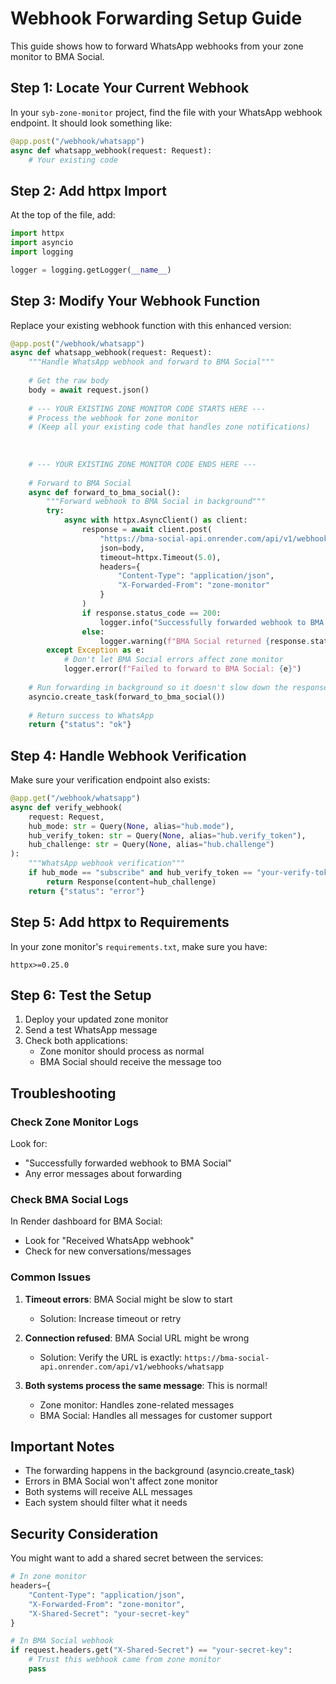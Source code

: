# Webhook Forwarding Setup Guide

This guide shows how to forward WhatsApp webhooks from your zone monitor to BMA Social.

## Step 1: Locate Your Current Webhook

In your `syb-zone-monitor` project, find the file with your WhatsApp webhook endpoint.
It should look something like:

```python
@app.post("/webhook/whatsapp")
async def whatsapp_webhook(request: Request):
    # Your existing code
```

## Step 2: Add httpx Import

At the top of the file, add:

```python
import httpx
import asyncio
import logging

logger = logging.getLogger(__name__)
```

## Step 3: Modify Your Webhook Function

Replace your existing webhook function with this enhanced version:

```python
@app.post("/webhook/whatsapp")
async def whatsapp_webhook(request: Request):
    """Handle WhatsApp webhook and forward to BMA Social"""
    
    # Get the raw body
    body = await request.json()
    
    # --- YOUR EXISTING ZONE MONITOR CODE STARTS HERE ---
    # Process the webhook for zone monitor
    # (Keep all your existing code that handles zone notifications)
    
    
    
    # --- YOUR EXISTING ZONE MONITOR CODE ENDS HERE ---
    
    # Forward to BMA Social
    async def forward_to_bma_social():
        """Forward webhook to BMA Social in background"""
        try:
            async with httpx.AsyncClient() as client:
                response = await client.post(
                    "https://bma-social-api.onrender.com/api/v1/webhooks/whatsapp",
                    json=body,
                    timeout=httpx.Timeout(5.0),
                    headers={
                        "Content-Type": "application/json",
                        "X-Forwarded-From": "zone-monitor"
                    }
                )
                if response.status_code == 200:
                    logger.info("Successfully forwarded webhook to BMA Social")
                else:
                    logger.warning(f"BMA Social returned {response.status_code}")
        except Exception as e:
            # Don't let BMA Social errors affect zone monitor
            logger.error(f"Failed to forward to BMA Social: {e}")
    
    # Run forwarding in background so it doesn't slow down the response
    asyncio.create_task(forward_to_bma_social())
    
    # Return success to WhatsApp
    return {"status": "ok"}
```

## Step 4: Handle Webhook Verification

Make sure your verification endpoint also exists:

```python
@app.get("/webhook/whatsapp")
async def verify_webhook(
    request: Request,
    hub_mode: str = Query(None, alias="hub.mode"),
    hub_verify_token: str = Query(None, alias="hub.verify_token"),
    hub_challenge: str = Query(None, alias="hub.challenge")
):
    """WhatsApp webhook verification"""
    if hub_mode == "subscribe" and hub_verify_token == "your-verify-token":
        return Response(content=hub_challenge)
    return {"status": "error"}
```

## Step 5: Add httpx to Requirements

In your zone monitor's `requirements.txt`, make sure you have:

```
httpx>=0.25.0
```

## Step 6: Test the Setup

1. Deploy your updated zone monitor
2. Send a test WhatsApp message
3. Check both applications:
   - Zone monitor should process as normal
   - BMA Social should receive the message too

## Troubleshooting

### Check Zone Monitor Logs
Look for:
- "Successfully forwarded webhook to BMA Social"
- Any error messages about forwarding

### Check BMA Social Logs
In Render dashboard for BMA Social:
- Look for "Received WhatsApp webhook"
- Check for new conversations/messages

### Common Issues

1. **Timeout errors**: BMA Social might be slow to start
   - Solution: Increase timeout or retry

2. **Connection refused**: BMA Social URL might be wrong
   - Solution: Verify the URL is exactly: `https://bma-social-api.onrender.com/api/v1/webhooks/whatsapp`

3. **Both systems process the same message**: This is normal!
   - Zone monitor: Handles zone-related messages
   - BMA Social: Handles all messages for customer support

## Important Notes

- The forwarding happens in the background (asyncio.create_task)
- Errors in BMA Social won't affect zone monitor
- Both systems will receive ALL messages
- Each system should filter what it needs

## Security Consideration

You might want to add a shared secret between the services:

```python
# In zone monitor
headers={
    "Content-Type": "application/json",
    "X-Forwarded-From": "zone-monitor",
    "X-Shared-Secret": "your-secret-key"
}

# In BMA Social webhook
if request.headers.get("X-Shared-Secret") == "your-secret-key":
    # Trust this webhook came from zone monitor
    pass
```